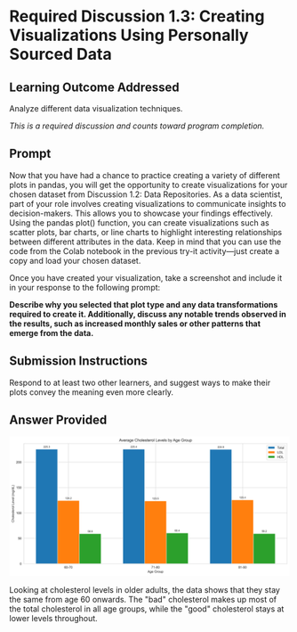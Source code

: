 # Required Discussion 1.3: Creating Visualizations Using Personally Sourced Data

## Learning Outcome Addressed
Analyze different data visualization techniques.

*This is a required discussion and counts toward program completion.*

## Prompt
Now that you have had a chance to practice creating a variety of different plots in pandas, you will get the opportunity to create visualizations for your chosen dataset from Discussion 1.2: Data Repositories. As a data scientist, part of your role involves creating visualizations to communicate insights to decision-makers. This allows you to showcase your findings effectively. Using the pandas plot() function, you can create visualizations such as scatter plots, bar charts, or line charts to highlight interesting relationships between different attributes in the data. Keep in mind that you can use the code from the Colab notebook in the previous try-it activity—just create a copy and load your chosen dataset.

Once you have created your visualization, take a screenshot and include it in your response to the following prompt:

**Describe why you selected that plot type and any data transformations required to create it. Additionally, discuss any notable trends observed in the results, such as increased monthly sales or other patterns that emerge from the data.**

## Submission Instructions
Respond to at least two other learners, and suggest ways to make their plots convey the meaning even more clearly.

## Answer Provided
![Cholesterol Levels by Age Group](images/cholesterol_by_age_group.png)

Looking at cholesterol levels in older adults, the data shows that they stay the same from age 60 onwards. The "bad" cholesterol makes up most of the total cholesterol in all age groups, while the "good" cholesterol stays at lower levels throughout.